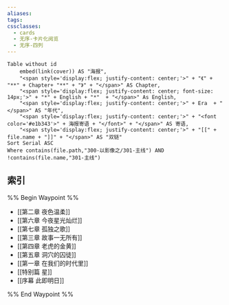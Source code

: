 ```yaml
---
aliases: 
tags: 
cssclasses:
  - cards
  - 无序-卡片化阅览
  - 无序-四列
---
```

```dataview
Table without id
	embed(link(cover)) AS "海报",
	"<span style='display:flex; justify-content: center;'>" + "《" + "**" + Chapter+ "**" + "》" + "</span>" AS Chapter,
	"<span style='display:flex; justify-content: center; font-size: 14px;'>" + "*" + English + "*"  + "</span>" As English,
	"<span style='display:flex; justify-content: center;'>" + Era  + "</span>" AS "年代",
	"<span style='display:flex; justify-content: center;'>" + "<font color='#e1b343'>" + 海报寄语 + "</font>" + "</span>" AS 寄语,
	"<span style='display:flex; justify-content: center;'>" + "[[" + file.name + "]]" + "</span>" AS "双链"
Sort Serial ASC
Where contains(file.path,"300-以影像之/301-主线") AND !contains(file.name,"301-主线")
```

## 索引

%% Begin Waypoint %%
- [[第二章 夜色温柔]]
- [[第六章 今夜星光灿烂]]
- [[第七章 孤独之歌]]
- [[第三章 故事一无所有]]
- [[第四章 老虎的金黄]]
- [[第五章 洞穴的囚徒]]
- [[第一章 在我们的时代里]]
- [[特别篇 星]]
- [[序幕 此即明日]]

%% End Waypoint %%